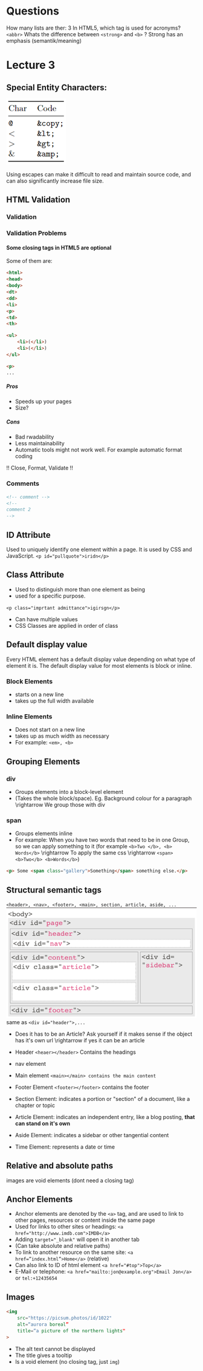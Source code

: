 # Questions

How many lists are ther: 3
In HTML5, which tag is used for acronyms? `<abbr>`
Whats the difference between `<strong>` and `<b>` ? Strong has an emphasis (semantik/meaning)

# Lecture 3

## Special Entity Characters:

![](./assets/html_special_chars_table.png)

Using escapes can make it difficult to read and maintain source code, and can also
significantly increase file size.

## HTML Validation

### Validation

### Validation Problems

#### Some closing tags in HTML5 are optional

Some of them are:

```html
<html>
<head>
<body>
<dt>
<dd>
<li>
<p>
<td>
<th>
```

```html
<ul>
	<li>(</li>)
	<li>(</li>)
</ul>
```

```html
<p>
...
```

##### Pros

- Speeds up your pages
- Size?

##### Cons

- Bad rwadability
- Less maintainability
- Automatic tools might not work well. For example automatic format coding

!! Close, Format, Validate !!

### Comments

```html
<!-- comment -->
<!--
comment 2
-->
```

## ID Attribute

Used to uniquely identify one element within a page.
It is used by CSS and JavaScript.
`<p id="pullquote">iridn</p>`

## Class Attribute

- Used to distinguish more than one element as being
- used for a specific purpose.

`<p class="imprtant admittance">igirsgn</p>`

- Can have multiple values
- CSS Classes are applied in order of class

## Default display value

Every HTML element has a default display value depending on what type of element it is. The default display value for most elements is block or inline.

### Block Elements

- starts on a new line
- takes up the full width available

### Inline Elements

- Does not start on a new line
- takes up as much width as necessary
- For example: `<em>, <b>`

## Grouping Elements

### div

- Groups elements into a block-level element
- (Takes the whole block/space). Eg. Background colour for a paragraph \rightarrow We group those with div

### span

- Groups elements inline
- For example: When you have two words that need to be in one Group, so we can apply something to it (for example `<b>Two </b>, <b> Words</b>` \rightarrow To apply the same css \rightarrow `<span><b>Two</b> <b>Words</b>`)

```html
<p> Some <span class="gallery">Something</span> something else.</p>
```

## Structural semantic tags

`<header>, <nav>, <footer>, <main>, section, article, aside, ...`
![html5-layout-elements](./assets/layout_elements.png)
same as `<div id="header">,...`

- Does it has to be an Article? Ask yourself if it makes sense if the object has it's own url \rightarrow if yes it can be an article

- Header `<heaer></header>` Contains the headings
- nav element
- Main element `<main></main> contains the main content`
- Footer Element `<footer></footer>` contains the footer

- Section Element: indicates a portion or "section" of a document, like a chapter or topic
- Article Element: indicates an independent entry, like a blog posting, **that can stand on it's own**
- Aside Element: indicates a sidebar or other tangential content
- Time Element: represents a date or time

## Relative and absolute paths

images are void elements (dont need a closing tag)

## Anchor Elements

- Anchor elements are denoted by the `<a>` tag, and are used to link to other pages, resources or content inside the same page
- Used for links to other sites or headings: `<a href="http://www.imdb.com">IMDB</a>`
- Adding `target="_blank"` will open it in another tab
- (Can take absolute and relative paths)
- To link to another resource on the same site: `<a href=”index.html”>Home</a>` (relative)
- Can also link to ID of html element `<a href="#top">Top</a>`
- E-Mail or telephone: `<a href="mailto:jon@example.org">Email Jon</a>` or `tel:+12435654`

## Images

```html
<img
    src="https://picsum.photos/id/1022"
    alt=“aurora boreal”
    title=“a picture of the northern lights"
>
```

- The alt text cannot be displayed
- The title gives a tooltip
- Is a void element (no closing tag, just `img`)
